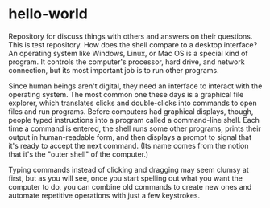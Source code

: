 # hello-world
Repository for discuss things with others and answers on their questions.
This is test repository.
How does the shell compare to a desktop interface?
An operating system like Windows, Linux, or Mac OS is a special kind of program. It controls the computer's processor, hard drive, and network connection, but its most important job is to run other programs.

Since human beings aren't digital, they need an interface to interact with the operating system. The most common one these days is a graphical file explorer, which translates clicks and double-clicks into commands to open files and run programs. Before computers had graphical displays, though, people typed instructions into a program called a command-line shell. Each time a command is entered, the shell runs some other programs, prints their output in human-readable form, and then displays a prompt to signal that it's ready to accept the next command. (Its name comes from the notion that it's the "outer shell" of the computer.)

Typing commands instead of clicking and dragging may seem clumsy at first, but as you will see, once you start spelling out what you want the computer to do, you can combine old commands to create new ones and automate repetitive operations with just a few keystrokes.
